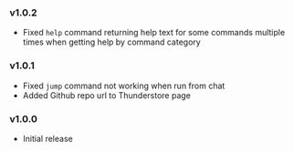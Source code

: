 ### v1.0.2

- Fixed `help` command returning help text for some commands multiple times when getting help by command category

### v1.0.1

- Fixed `jump` command not working when run from chat
- Added Github repo url to Thunderstore page

### v1.0.0

- Initial release